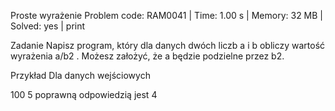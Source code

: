 Proste wyrażenie
Problem code: RAM0041 | Time: 1.00 s | Memory: 32 MB | Solved: yes | print

Zadanie
Napisz program, który dla danych dwóch liczb a i b obliczy wartość wyrażenia a/b2 . Możesz założyć, że a będzie podzielne przez b2.

Przykład
Dla danych wejściowych

100 5
poprawną odpowiedzią jest
4